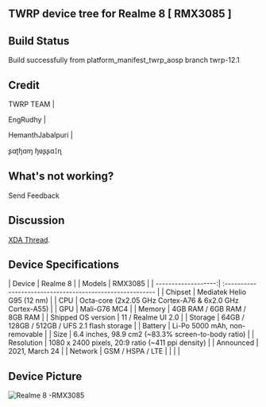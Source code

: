 ## TWRP device tree for Realme 8 [ RMX3085 ]

## Build Status

Build successfully from  platform_manifest_twrp_aosp branch
 twrp-12.1 
  
## Credit
  
  TWRP TEAM |
  
  EngRudhy |
  
  HemanthJabalpuri |
  
  ʂɑʈɧɑɱ ɧʋʂʂɑꀤɳ   
  
## What's not working? 

Send Feedback

## Discussion 

[XDA Thread](https://forum.xda-developers.com/t/realme-8-rmx3085-twrp_-_root.4365305/).

## Device Specifications

| Device              | Realme 8   |
| Models              | RMX3085    |
| -------------------:| :-------------------------------------------------------- |
| Chipset             | Mediatek Helio G95 (12 nm)                                |
| CPU                 | Octa-core (2x2.05 GHz Cortex-A76 & 6x2.0 GHz Cortex-A55)  |
| GPU                 | Mali-G76 MC4                                              |
| Memory              | 4GB RAM / 6GB RAM /  8GB RAM                              |
| Shipped OS version  | 11  / Realme UI 2.0                                       |
| Storage             | 64GB / 128GB / 512GB / UFS 2.1 flash storage              |
| Battery             | Li-Po 5000 mAh, non-removable                             |
| Size                | 6.4 inches, 98.9 cm2 (~83.3% screen-to-body ratio)        |
| Resolution          | 1080 x 2400 pixels, 20:9 ratio (~411 ppi density)         |
| Announced           |      2021, March 24                                       |
| Network             |  GSM / HSPA / LTE                                         |
|                     |                                                           |

## Device Picture

![ Realme 8 -RMX3085 ](https://www.gizmochina.com/wp-content/uploads/2021/03/realme-8-pro-black-1.png)


